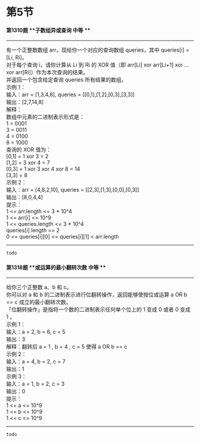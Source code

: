 # 第5节

#### 第1310题	**子数组异或查询	中等	**
***
有一个正整数数组 arr，现给你一个对应的查询数组 queries，其中 queries[i] = [Li, Ri]。<br>对于每个查询 i，请你计算从 Li 到 Ri 的 XOR 值（即 arr[Li] xor arr[Li+1] xor ... xor arr[Ri]）作为本次查询的结果。<br>并返回一个包含给定查询 queries 所有结果的数组。<br>示例 1：<br>输入：arr = [1,3,4,8], queries = [[0,1],[1,2],[0,3],[3,3]]<br>输出：[2,7,14,8]<br>解释：<br>数组中元素的二进制表示形式是：<br>1 = 0001<br>3 = 0011<br>4 = 0100<br>8 = 1000<br>查询的 XOR 值为：<br>[0,1] = 1 xor 3 = 2<br>[1,2] = 3 xor 4 = 7<br>[0,3] = 1 xor 3 xor 4 xor 8 = 14<br>[3,3] = 8<br>示例 2：<br>输入：arr = [4,8,2,10], queries = [[2,3],[1,3],[0,0],[0,3]]<br>输出：[8,0,4,4]<br>提示：<br>1 <= arr.length <= 3 * 10^4<br>1 <= arr[i] <= 10^9<br>1 <= queries.length <= 3 * 10^4<br>queries[i].length == 2<br>0 <= queries[i][0] <= queries[i][1] < arr.length
***

```python
todo
```
#### 第1318题	**或运算的最小翻转次数	中等	**
***
给你三个正整数 a、b 和 c。<br>你可以对 a 和 b 的二进制表示进行位翻转操作，返回能够使按位或运算   a OR b == c  成立的最小翻转次数。<br>「位翻转操作」是指将一个数的二进制表示任何单个位上的 1 变成 0 或者 0 变成 1 。<br>示例 1：<br>输入：a = 2, b = 6, c = 5<br>输出：3<br>解释：翻转后 a = 1 , b = 4 , c = 5 使得 a OR b == c<br>示例 2：<br>输入：a = 4, b = 2, c = 7<br>输出：1<br>示例 3：<br>输入：a = 1, b = 2, c = 3<br>输出：0<br>提示：<br>1 <= a <= 10^9<br>1 <= b <= 10^9<br>1 <= c <= 10^9
***

```python
todo
```
